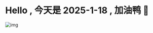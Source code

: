 
# Hello , 今天是 2025-1-18 , 加油鸭 🤭

![img](https://v1.jinrishici.com/all.svg?font-size=18&spacing=4)

